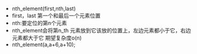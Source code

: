 
+ nth_element(first,nth,last)
+ first，last 第一个和最后一个元素位置
+ nth:要定位的第n个元素
+ nth_element会将第n_th 元素放到它该放的位置上，左边元素都小于它，右边元素都大于它
期望复杂度o(n)
+ nth_element(a,a+6,a+10);
